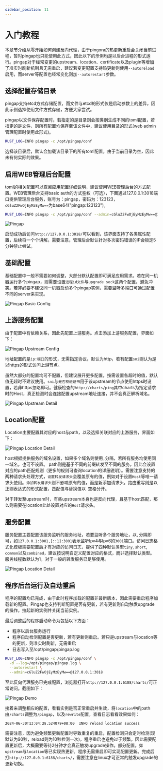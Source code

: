 ```yaml
---
sidebar_position: 11
---
```


# 入门教程

本章节介绍从零开始如何创建反向代理，由于pingora的热更新重启会关闭当前进程，暂时pingap也只能使用此方式，因此以下的示例均是以后台进程的形式运行。pingap对于经常变更的upstream、location、certificate以及plugin等增加了准实时刷新机制且无需重启，建议若变更配置支持热更新则使用`--autoreload`启用，而server等配置也经常变化则加`--autorestart`参数。

## 选择配置存储目录

pingap支持etcd方式存储配置，而文件与etcd的形式仅是启动参数上的差异，因此示例选择使用文件方式存储，方便大家尝试。

pingap以文件保存配置时，若指定的是目录则会按类别生成不同的toml配置，若指定的是文件，则所有配置均保存至该文件中，建议使用目录的形式(web admin管理配置时使用此形式)。

```bash
RUST_LOG=INFO pingap -c /opt/pingap/conf
```

选择该目录后，默认会加载该目录下的所有toml配置，由于当前目录为空，因此未有何实际的效果。

## 启用WEB管理后台配置

toml的相关配置可以查阅[应用配置详细说明](/pingap-zh/docs/config)，建议使用WEB管理后台的方式配置。WEB管理后台支持basic auth的方式鉴权（可选），下面通过127.0.0.1:3018端口提供管理后台服务，账号为：pingap，密码为：123123，`cGluZ2FwOjEyMzEyMw==`为base64("pingap:123123")。

```bash
RUST_LOG=INFO pingap -c /opt/pingap/conf --admin=cGluZ2FwOjEyMzEyMw==@127.0.0.1:3018
```

![Pingap](./img/pingap-zh.jpg)


启动成功后访问`http://127.0.0.1:3018/`可以看到，该界面支持了各类属性配置，后续将一个个讲解。需要注意，管理后台默认针对多次密码错误的IP会锁定5分钟禁止尝试。

## 基础配置

基础配置中一般不需要如何调整，大部分默认配置即可满足应用需求。若在同一机器运行多个pingap，则需要设置`进程id文件`与`upgrade sock`这两个配置，避免冲突。若非必要不建议同一机器启动多个pingap实例，需要监听多端口可通过配置不同的server来实现。

![Pingap Basic Config](./img/basic-info-zh.jpg)

## 上游服务配置

由于配置中有依赖关系，因此先配置上游服务。点击添加上游服务配置，界面如下：

![Pingap Upstream Config](./img/upstream-add-zh.jpg)

地址配置的是`ip:端口`的形式，无需指定协议，默认为http，若有配置`sni`则认为是以https的形式访问上游节点。

虽然大部分的配置均可不配置，但建议展开更多配置，按需设置各超时的值，默认值无超时不建议使用。`sni`与`是否校验证书`用于该upstream的节点使用https时设置，若非https忽略即可。健康检查的`http://charts/ping`其中charts为指定请求时的Host，真正检测时会连接配置upstream地址连接，并不会真正解析域名。

![Pingap Upstream Detail](./img/upstream-detail-zh.jpg)

## Location配置

Location主要配置其对应的host与path，以及选择关联对应的上游服务，界面如下：

![Pingap Location Detail](./img/location-detail-zh.jpg)

host根据提供服务的域名设置，如果多个域名则使用`,`分隔，若所有服务均使用同一域名，也可不设置。 path则是基于不同的前缀转发至不同的服务，因此会设置对应的path匹配规则（更多的规则可查询location的详细说明）。需要注意支持的两种请求头处理方式，`设置转发请求头`会覆盖原有的值，例如对于设置`Host`等唯一请求头使用。`添加转发请求头`则不影响原有的值，而是新添加请求头。路由重写则是以正则表达式的形式配置，匹配值与替换值以` `空格分开。

对于转发至upstream时，有些upstream本身也是反向代理，且基于host匹配，那么则需要在location此处设置对应的`Host`请求头。

## 服务配置

服务配置主要配置该服务监听的服务地址，若要监听多个服务地址，以`,`分隔即可，如`127.0.0.1:3001,[::1]:3001`表示监听Ipv4与Ipv6的`3001`端口。访问日志格式化模板需要配置后才有对应的访问日志，提供了四种默认类型`tiny`, `short`, `common`以及`combined`，建议按说明自定义配置对应的格式，而非选择默认类型。服务线程数默认为1，对于一般的转发服务已足够使用。

![Pingap Location Detail](./img/server-detail-zh.jpg)

## 程序后台运行及自动重启

程序的配置均已完成，由于此时程序加载的配置非最新版本，因此需要重启程序加载新的配置。Pingap也支持判断配置是否有更新，若有更新则自动触发upgrade的操作，拉起新的实例并关闭当前实例。

最后调整后的程序启动命令为包括以下方面：

- 程序以后台服务运行
- 程序自动检测配置是否更新，若有更新则重启。若只是upstream与location等的更新，则准实时刷新，无需重启
- 日志写入至/opt/pingap/pingap.log

```bash
RUST_LOG=INFO pingap -c /opt/pingap/conf \
  -d --log=/opt/pingap/pingap.log \
  --autorestart \
  --admin=cGluZ2FwOjEyMzEyMw==@127.0.0.1:3018
```

至此反向代理服务已完成配置，浏览器打开`http://127.0.0.1:6188/charts/`可正常访问，截图如下：

![Pingap Demo](./img/demo-zh.jpg)

接着来调整相应的配置，看看实例是否正常重启并生效，将`location`中的path由`/charts`调整为`/pingap`，以及`rewrite`配置，查看日志看看效果如何：

```
2024-06-30T13:04:28.524079+08:00  INFO reload location success
```

需要注意，因为避免频繁更新配置时导致重复的重启，配置检测只会定时检测(现默认为90秒，reload则为10秒检测一次)，程序重启也避免过于频繁，因此需要配置更新后，大概需要等待2分钟才会真正触发upgrade操作。部分配置，如`upstream`与`location`等已实现热更新，程序无需重启即可实现配置更新。完成后打`http://127.0.0.1:6188/charts/`，需要注意在linux才可正常的触发upgrade的更新切换。

